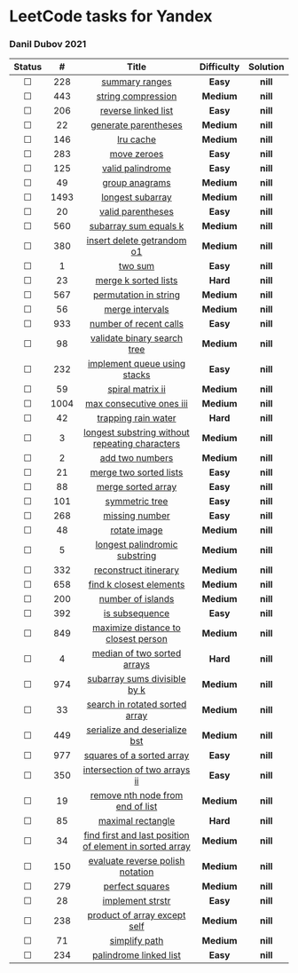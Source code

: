 # LeetCode tasks for Yandex 

### Danil Dubov 2021 

| Status  |  #   |                            Title                             | **Difficulty** | Solution |
| :-----: | :--: | :----------------------------------------------------------: | :------------: | :------: |
| &#9744; | 228  | [summary ranges](https://leetcode.com/problems/summary-ranges/) |    **Easy**    | **nill** |
| &#9744; | 443  | [string compression](https://leetcode.com/problems/string-compression/) |   **Medium**   | **nill** |
| &#9744; | 206  | [reverse linked list](https://leetcode.com/problems/reverse-linked-list/) |    **Easy**    | **nill** |
| &#9744; |  22  | [generate parentheses](https://leetcode.com/problems/generate-parentheses/) |   **Medium**   | **nill** |
| &#9744; | 146  |    [lru cache](https://leetcode.com/problems/lru-cache/)     |   **Medium**   | **nill** |
| &#9744; | 283  |  [move zeroes](https://leetcode.com/problems/move-zeroes/)   |    **Easy**    | **nill** |
| &#9744; | 125  | [valid palindrome](https://leetcode.com/problems/valid-palindrome/) |    **Easy**    | **nill** |
| &#9744; |  49  | [group anagrams](https://leetcode.com/problems/group-anagrams/) |   **Medium**   | **nill** |
| &#9744; | 1493 | [longest subarray](https://leetcode.com/problems/longest-subarray-of-1s-after-deleting-one-element/) |   **Medium**   | **nill** |
| &#9744; |  20  | [valid parentheses](https://leetcode.com/problems/valid-parentheses/) |    **Easy**    | **nill** |
| &#9744; | 560  | [subarray sum equals k](https://leetcode.com/problems/subarray-sum-equals-k/) |   **Medium**   | **nill** |
| &#9744; | 380  | [insert delete getrandom o1](https://leetcode.com/problems/insert-delete-getrandom-o1/) |   **Medium**   | **nill** |
| &#9744; |  1   |      [two sum](https://leetcode.com/problems/two-sum/)       |    **Easy**    | **nill** |
| &#9744; |  23  | [merge k sorted lists](https://leetcode.com/problems/merge-k-sorted-lists/) |    **Hard**    | **nill** |
| &#9744; | 567  | [permutation in string](https://leetcode.com/problems/permutation-in-string/) |   **Medium**   | **nill** |
| &#9744; |  56  | [merge intervals](https://leetcode.com/problems/merge-intervals/) |   **Medium**   | **nill** |
| &#9744; | 933  | [number of recent calls](https://leetcode.com/problems/number-of-recent-calls/) |    **Easy**    | **nill** |
| &#9744; |  98  | [validate binary search tree](https://leetcode.com/problems/validate-binary-search-tree/) |   **Medium**   | **nill** |
| &#9744; | 232  | [implement queue using stacks](https://leetcode.com/problems/implement-queue-using-stacks/) |    **Easy**    | **nill** |
| &#9744; |  59  | [spiral matrix ii](https://leetcode.com/problems/spiral-matrix-ii/) |   **Medium**   | **nill** |
| &#9744; | 1004 | [max consecutive ones iii](https://leetcode.com/problems/max-consecutive-ones-iii/) |   **Medium**   | **nill** |
| &#9744; |  42  | [trapping rain water](https://leetcode.com/problems/trapping-rain-water/) |    **Hard**    | **nill** |
| &#9744; |  3   | [longest substring without repeating characters](https://leetcode.com/problems/longest-substring-without-repeating-characters/) |   **Medium**   | **nill** |
| &#9744; |  2   | [add two numbers](https://leetcode.com/problems/add-two-numbers/) |   **Medium**   | **nill** |
| &#9744; |  21  | [merge two sorted lists](https://leetcode.com/problems/merge-two-sorted-lists/) |    **Easy**    | **nill** |
| &#9744; |  88  | [merge sorted array](https://leetcode.com/problems/merge-sorted-array/) |    **Easy**    | **nill** |
| &#9744; | 101  | [symmetric tree](https://leetcode.com/problems/symmetric-tree/) |    **Easy**    | **nill** |
| &#9744; | 268  | [missing number](https://leetcode.com/problems/missing-number/) |    **Easy**    | **nill** |
| &#9744; |  48  | [rotate image](https://leetcode.com/problems/rotate-image/)  |   **Medium**   | **nill** |
| &#9744; |  5   | [longest palindromic substring](https://leetcode.com/problems/longest-palindromic-substring/) |   **Medium**   | **nill** |
| &#9744; | 332  | [reconstruct itinerary](https://leetcode.com/problems/reconstruct-itinerary/) |   **Medium**   | **nill** |
| &#9744; | 658  | [find k closest elements](https://leetcode.com/problems/find-k-closest-elements/) |   **Medium**   | **nill** |
| &#9744; | 200  | [number of islands](https://leetcode.com/problems/number-of-islands/) |   **Medium**   | **nill** |
| &#9744; | 392  | [is subsequence](https://leetcode.com/problems/is-subsequence/) |    **Easy**    | **nill** |
| &#9744; | 849  | [maximize distance to closest person](https://leetcode.com/problems/maximize-distance-to-closest-person/) |   **Medium**   | **nill** |
| &#9744; |  4   | [median of two sorted arrays](https://leetcode.com/problems/median-of-two-sorted-arrays/) |    **Hard**    | **nill** |
| &#9744; | 974  | [subarray sums divisible by k](https://leetcode.com/problems/subarray-sums-divisible-by-k/) |   **Medium**   | **nill** |
| &#9744; |  33  | [search in rotated sorted array](https://leetcode.com/problems/search-in-rotated-sorted-array/) |   **Medium**   | **nill** |
| &#9744; | 449  | [serialize and deserialize bst](https://leetcode.com/problems/serialize-and-deserialize-bst/) |   **Medium**   | **nill** |
| &#9744; | 977  | [squares of a sorted array](https://leetcode.com/problems/squares-of-a-sorted-array/) |    **Easy**    | **nill** |
| &#9744; | 350  | [intersection of two arrays ii](https://leetcode.com/problems/intersection-of-two-arrays-ii/) |    **Easy**    | **nill** |
| &#9744; |  19  | [remove nth node from end of list](https://leetcode.com/problems/remove-nth-node-from-end-of-list/) |   **Medium**   | **nill** |
| &#9744; |  85  | [maximal rectangle](https://leetcode.com/problems/maximal-rectangle/) |    **Hard**    | **nill** |
| &#9744; |  34  | [find first and last position of element in sorted array](https://leetcode.com/problems/find-first-and-last-position-of-element-in-sorted-array/) |   **Medium**   | **nill** |
| &#9744; | 150  | [evaluate reverse polish notation](https://leetcode.com/problems/evaluate-reverse-polish-notation/) |   **Medium**   | **nill** |
| &#9744; | 279  | [perfect squares](https://leetcode.com/problems/perfect-squares/) |   **Medium**   | **nill** |
| &#9744; |  28  | [implement strstr](https://leetcode.com/problems/implement-strstr/) |    **Easy**    | **nill** |
| &#9744; | 238  | [product of array except self](https://leetcode.com/problems/product-of-array-except-self/) |   **Medium**   | **nill** |
| &#9744; |  71  | [simplify path](https://leetcode.com/problems/simplify-path/) |   **Medium**   | **nill** |
| &#9744; | 234  | [palindrome linked list](https://leetcode.com/problems/palindrome-linked-list/) |    **Easy**    | **nill** |









